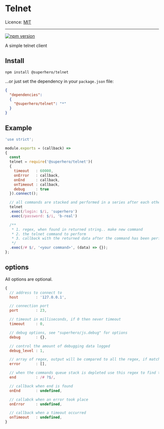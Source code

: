# Telnet

Licence: [MIT](https://opensource.org/licenses/MIT)

---

[![npm version](https://badge.fury.io/js/%40superhero%2Ftelnet.svg)](https://badge.fury.io/js/%40superhero%2Ftelnet)

A simple telnet client

## Install

`npm install @superhero/telnet`

...or just set the dependency in your `package.json` file:

```json
{
  "dependencies":
  {
    "@superhero/telnet": "*"
  }
}
```

## Example

```javascript
'use strict';

module.exports = (callback) =>
{
  const
  telnet = require('@superhero/telnet')(
  {
    timeout   : 60000,
    onError   : callback,
    onEnd     : callback,
    onTimeout : callback,
    debug     : true
  }).connect();

  // all commands are stacked and performed in a series after each other.
  telnet
  .exec(/login: $/i, 'superhero')
  .exec(/password: $/i, 'b-real')

  /**
   * 1. regex, when found in returned string.. make new command
   * 2. the telnet command to perform
   * 3. callback with the returned data after the command has been performed
   */
  .exec(/# $/, '<your command>', (data) => {});
};
```

## options

All options are optional.

```javascript
{
  // address to connect to
  host        : '127.0.0.1',

  // connection port
  port        : 23,

  // timeout in milliseconds, if 0 then never timeout
  timeout     : 0,

  // debug options, see "superhero/js.debug" for options
  debug       : {},

  // control the amount of debugging data logged
  debug_level : 1,

  // array of regex, output will be compared to all the regex, if match, exit -> emit error..
  error       : [],

  // when the commands queue stack is depleted use this regex to find the end  
  end         : /# ?$/,

  // callback when end is found
  onEnd       : undefined,

  // callabck when an error took place
  onError     : undefined,

  // callback when a timeout occurred
  onTimeout   : undefined,
}
```
